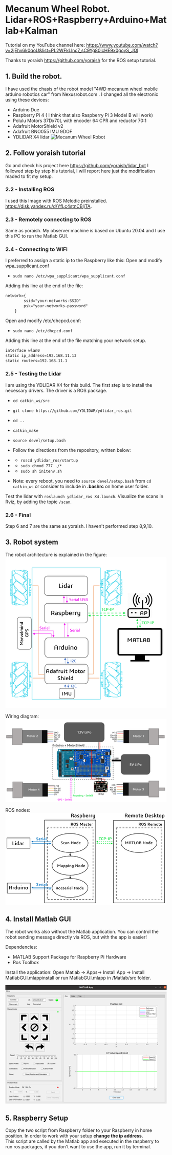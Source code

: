 ﻿
# Mecanum Wheel Robot.  Lidar+ROS+Raspberry+Arduino+Matlab+Kalman 

Tutorial on my YouTube channel here:
https://www.youtube.com/watch?v=2jEhv6k0qoU&list=PL2WFkLlnc7_sC9Yg80icHE9x0goyS_JQl

Thanks to yoraish https://github.com/yoraish for the ROS setup tutorial. 

## 1. Build the robot.

I have used the chasis of the robot model "4WD mecanum wheel mobile arduino robotics car" from Nexusrobot.com . I changed all the electronic using these devices: 
* Arduino Due
* Raspberry Pi 4 ( I think that also Raspberry Pi 3 Model B will work)
* Polulu Motors 37Dx70L with encoder 64 CPR and reductor 70:1
* Adafruit MotorShield v2
* Adafruit BNO055 IMU 9DOF
* YDLIDAR X4 lidar
![Mecanum Wheel Robot](/Images/robot.png)
## 2. Follow yoraish  tutorial
Go and check his project here https://github.com/yoraish/lidar_bot
I followed step by step his tutorial, I will report here just the modification maded to fit my setup.

### 2.2 - Installing ROS
I used this Image with ROS Melodic preinstalled. 
https://disk.yandex.ru/d/YfLc4stnCBljTA.

### 2.3 - Remotely connecting to ROS
Same as yoraish. My observer machine is based on Ubuntu 20.04 and I use this PC to run the Matlab GUI.

### 2.4 - Connecting to WiFi
I preferred to assign a static ip to the Raspberry like this:
Open and modify wpa_supplicant.conf
-  `sudo nano /etc/wpa_supplicant/wpa_supplicant.conf`

Adding this line at the end of the file:

    network={
            ssid="your-networks-SSID"
            psk="your-networks-password"
        }
Open and modify /etc/dhcpcd.conf:

-  `sudo nano /etc/dhcpcd.conf`

Adding this line at the end of the file matching your network setup. 

    interface wlan0
    static ip_address=192.168.11.13
    static routers=192.168.11.1
    
### 2.5 - Testing the Lidar
I am using the YDLIDAR X4 for this build. The first step is to install the necessary drivers. The driver is a ROS package.

-   `cd catkin_ws/src`
    
-   `git clone https://github.com/YDLIDAR/ydlidar_ros.git`
    
-   `cd ..`
    
-   `catkin_make`
    
-   `source devel/setup.bash`
    
-   Follow the directions from the repository, written below:
    
-   -   `roscd ydlidar_ros/startup`
-   -   `sudo chmod 777 ./*`
-   -   `sudo sh initenv.sh`
-   Note: every reboot, you need to `source devel/setup.bash` from `cd catkin_ws` or consider to include in **.bashrc** on home user folder.
    

Test the lidar with `roslaunch ydlidar_ros X4.launch`. Visualize the scans in Rviz, by adding the topic `/scan`.

### 2.6 - Final
Step 6 and 7 are the same as yoraish. I haven't performed step 8,9,10.

## 3. Robot system
The robot architecture is explained in the figure:
![system](/Images/system.png)

Wiring diagram:
![diagram](/Images/connection.png)

ROS nodes:
![ros](/Images/ros.png)

## 4. Install Matlab GUI
The robot works also without the Matlab application. You can control the robot sending message directly via ROS, but with the app is easier! 

Dependencies:
 - MATLAB Support Package for Raspberry Pi Hardware
 - Ros Toolbox
 
Install the application:
Open Matlab -> Apps-> Install App -> Install MatlabGUI.mlappinstall
or run MatlabGUI.mlapp in /Matlab/src folder. 

![matlab](/Images/gui.png)


## 5. Raspberry Setup
Copy the two script from Raspberry folder to your Raspberry in home position. 
In order to work with your setup **change the ip address**.  
This script are called by the Matlab app and executed in the raspberry to run ros packages, if you don't want to use the app, run it by terminal.





